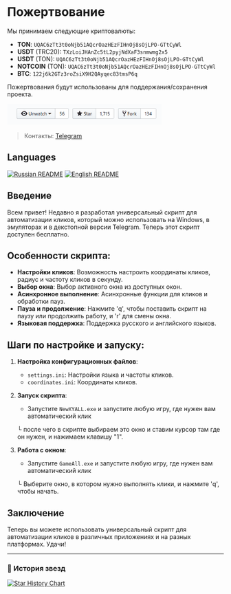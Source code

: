 # Пожертвование

Мы принимаем следующие криптовалюты:

- **TON**: `UQAC6zTt3t0oNjb51AQcrOazHEzFIHnOj8sOjLPO-GTtCyWl`
- **USDT** (TRC20): `TXzLoiJHAnZc5tL2pyjNdXaF3snmwmg2x5`
- **USDT** (TON): `UQAC6zTt3t0oNjb51AQcrOazHEzFIHnOj8sOjLPO-GTtCyWl`
- **NOTCOIN** (TON): `UQAC6zTt3t0oNjb51AQcrOazHEzFIHnOj8sOjLPO-GTtCyWl`
- **BTC**: `122j6k2GTz3roZsiX9H2QAyqec83tmsP6q`

Пожертвования будут использованы для поддержания/сохранения проекта.

<img src="https://github.com/VemLavarALoucaGamers/vlalg-nimbus/blob/main/editable/github-star.gif" alt="nimbus-star" />

> Контакты: [Telegram](https://t.me/kittenwof)

## Languages
[![Russian README](https://raw.githubusercontent.com/hjnilsson/country-flags/master/png100px/ru.png)](README.md) [![English README](https://raw.githubusercontent.com/hjnilsson/country-flags/master/png100px/us.png)](README_EN.md) 

## Введение

Всем привет! Недавно я разработал универсальный скрипт для автоматизации кликов, который можно использовать на Windows, в эмуляторах и в декстопной версии Telegram. Теперь этот скрипт доступен бесплатно.

## Особенности скрипта:

- **Настройки кликов**: Возможность настроить координаты кликов, радиус и частоту кликов в секунду.
- **Выбор окна**: Выбор активного окна из доступных окон.
- **Асинхронное выполнение**: Асинхронные функции для кликов и обработки пауз.
- **Пауза и продолжение**: Нажмите 'q', чтобы поставить скрипт на паузу или продолжить работу, и 'r' для смены окна.
- **Языковая поддержка**: Поддержка русского и английского языков.

## Шаги по настройке и запуску:

1. **Настройка конфигурационных файлов**:
   - `settings.ini`: Настройки языка и частоты кликов.
   - `coordinates.ini`: Координаты кликов.

2. **Запуск скрипта**:
   - Запустите `NewXYALL.exe` и запустите любую игру, где нужен вам автоматический клик
     
   └  после чего в скрипте выбираем это окно и ставим курсор там где он нужен, и нажимаем клавишу "1".

3. **Работа с окном**:
   - Запустите `GameAll.exe` и запустите любую игру, где нужен вам автоматический клик
     
   └  Выберите окно, в котором нужно выполнять клики, и нажмите 'q', чтобы начать.

## Заключение

Теперь вы можете использовать универсальный скрипт для автоматизации кликов в различных приложениях и на разных платформах. Удачи!

---

### 🌟 История звезд

[![Star History Chart](https://api.star-history.com/svg?repos=ilfae/ClickerGameAll&type=Date)](https://star-history.com/#ilfae/ClickerGameAll&Date)
